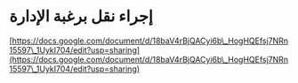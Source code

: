 # إجراء نقل برغبة الإدارة

[https://docs.google.com/document/d/18baV4rBjQACyi6b\_HogHQEfsj7NRn15597\_1UykI704/edit?usp=sharing](https://docs.google.com/document/d/18baV4rBjQACyi6b\_HogHQEfsj7NRn15597\_1UykI704/edit?usp=sharing)
